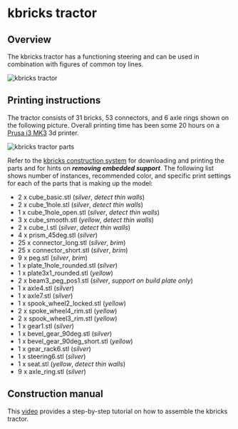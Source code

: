 # kbricks tractor

## Overview
The kbricks tractor has a functioning steering and can be used in combination with figures of common toy lines.

  ![kbricks tractor](img/kbricks_tractor.png)

## Printing instructions
The tractor consists of 31 bricks, 53 connectors, and 6 axle rings shown on the following picture. Overall printing time has been some 20 hours on a [Prusa i3 MK3](https://en.wikipedia.org/wiki/Prusa_i3) 3d printer.

  ![kbricks tractor parts](img/kbricks_tractor_parts.png)

Refer to the [kbricks construction system](https://github.com/kbricks/kbricks-core) for downloading and printing the parts and for hints on **_removing embedded support_**. The following list shows number of instances, recommended color, and specific print settings for each of the parts that is making up the model:

* 2 x cube_basic.stl (*silver*, *detect thin walls*)
* 2 x cube_1hole.stl (*silver*, *detect thin walls*)
* 1 x cube_1hole_open.stl (*silver*, *detect thin walls*)
* 3 x cube_smooth.stl (*yellow*, *detect thin walls*)
* 2 x cube_l.stl (*silver*, *detect thin walls*)
* 4 x prism_45deg.stl (*silver*)
* 25 x connector_long.stl (*silver*, *brim*)
* 25 x connector_short.stl (*silver*, *brim*)
* 9 x peg.stl (*silver*, *brim*)
* 1 x plate_1hole_rounded.stl (*silver*)
* 1 x plate3x1_rounded.stl (*yellow*)
* 2 x beam3_peg_pos1.stl (*silver*, *support on build plate only*)
* 1 x axle4.stl (*silver*)
* 1 x axle7.stl (*silver*)
* 1 x spook_wheel2_locked.stl (*yellow*)
* 2 x spoke_wheel4_rim.stl (*yellow*)
* 2 x spook_wheel3_rim.stl (*yellow*)
* 1 x gear1.stl (*silver*)
* 1 x bevel_gear_90deg.stl (*silver*)
* 1 x bevel_gear_90deg_short.stl (*yellow*)
* 1 x gear_rack6.stl (*silver*)
* 1 x steering6.stl (*silver*)
* 1 x seat.stl (*yellow*, *detect thin walls*)
* 9 x axle_ring.stl (*silver*)

## Construction manual
This [video](https://youtu.be/4aIxqMo3na0) provides a step-by-step tutorial on how to assemble the kbricks tractor.
